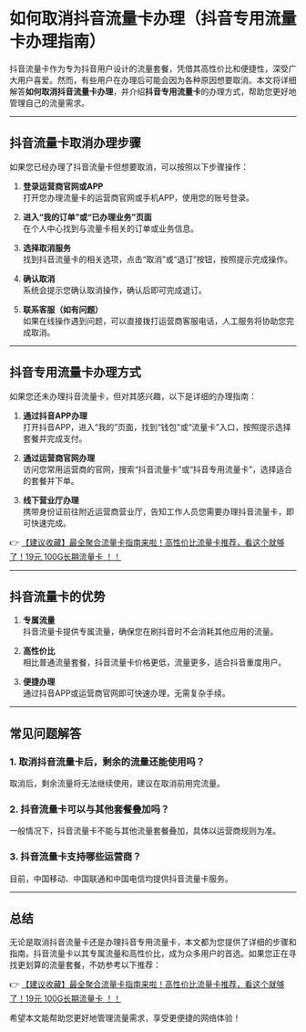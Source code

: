 # 如何取消抖音流量卡办理（抖音专用流量卡办理指南）

抖音流量卡作为专为抖音用户设计的流量套餐，凭借其高性价比和便捷性，深受广大用户喜爱。然而，有些用户在办理后可能会因为各种原因想要取消。本文将详细解答**如何取消抖音流量卡办理**，并介绍**抖音专用流量卡**的办理方式，帮助您更好地管理自己的流量需求。

---

## 抖音流量卡取消办理步骤

如果您已经办理了抖音流量卡但想要取消，可以按照以下步骤操作：

1. **登录运营商官网或APP**  
   打开您办理流量卡的运营商官网或手机APP，使用您的账号登录。

2. **进入“我的订单”或“已办理业务”页面**  
   在个人中心找到与流量卡相关的订单或业务信息。

3. **选择取消服务**  
   找到抖音流量卡的相关选项，点击“取消”或“退订”按钮，按照提示完成操作。

4. **确认取消**  
   系统会提示您确认取消操作，确认后即可完成退订。

5. **联系客服（如有问题）**  
   如果在线操作遇到问题，可以直接拨打运营商客服电话，人工服务将协助您完成取消。

---

## 抖音专用流量卡办理方式

如果您还未办理抖音流量卡，但对其感兴趣，以下是详细的办理指南：

1. **通过抖音APP办理**  
   打开抖音APP，进入“我的”页面，找到“钱包”或“流量卡”入口，按照提示选择套餐并完成支付。

2. **通过运营商官网办理**  
   访问您常用运营商的官网，搜索“抖音流量卡”或“抖音专用流量卡”，选择适合的套餐并下单。

3. **线下营业厅办理**  
   携带身份证前往附近运营商营业厅，告知工作人员您需要办理抖音流量卡，即可快速完成。

👉 [【建议收藏】最全聚合流量卡指南来啦！高性价比流量卡推荐，看这个就够了！19元 100G长期流量卡 ！！](https://bit.ly/Liuliangka)

---

## 抖音流量卡的优势

1. **专属流量**  
   抖音流量卡提供专属流量，确保您在刷抖音时不会消耗其他应用的流量。

2. **高性价比**  
   相比普通流量套餐，抖音流量卡价格更低，流量更多，适合抖音重度用户。

3. **便捷办理**  
   通过抖音APP或运营商官网即可快速办理，无需复杂手续。

---

## 常见问题解答

### 1. 取消抖音流量卡后，剩余的流量还能使用吗？  
取消后，剩余流量将无法继续使用，建议在取消前用完流量。

### 2. 抖音流量卡可以与其他套餐叠加吗？  
一般情况下，抖音流量卡不能与其他流量套餐叠加，具体以运营商规则为准。

### 3. 抖音流量卡支持哪些运营商？  
目前，中国移动、中国联通和中国电信均提供抖音流量卡服务。

---

## 总结

无论是取消抖音流量卡还是办理抖音专用流量卡，本文都为您提供了详细的步骤和指南。抖音流量卡以其专属流量和高性价比，成为众多用户的首选。如果您正在寻找更划算的流量套餐，不妨参考以下推荐：

👉 [【建议收藏】最全聚合流量卡指南来啦！高性价比流量卡推荐，看这个就够了！19元 100G长期流量卡 ！！](https://bit.ly/Liuliangka)

希望本文能帮助您更好地管理流量需求，享受更便捷的网络体验！